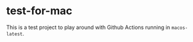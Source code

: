 # test-for-mac

This is a test project to play around with Github Actions running in `macos-latest`.
